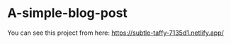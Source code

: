 # A-simple-blog-post
 
You can see this project from here: https://subtle-taffy-7135d1.netlify.app/
